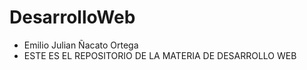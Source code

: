 # DesarrolloWeb
* Emilio Julian Ñacato Ortega
* ESTE ES EL REPOSITORIO DE LA MATERIA DE DESARROLLO WEB